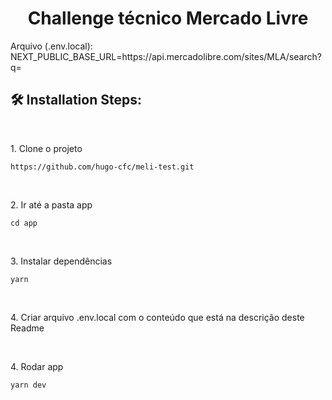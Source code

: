 <h1 align="center" id="title">Challenge técnico Mercado Livre</h1>

<p id="description">Arquivo (.env.local): NEXT_PUBLIC_BASE_URL=https://api.mercadolibre.com/sites/MLA/search?q=</p>

<h2>🛠️ Installation Steps:</h2>

<br/>

<p>1. Clone o projeto</p>

```
https://github.com/hugo-cfc/meli-test.git
```

<br/>

<p>2. Ir até a pasta app</p>

```
cd app
```

<br/>

<p>3. Instalar dependências</p>

```
yarn
```

<br/>

<p>4. Criar arquivo .env.local com o conteúdo que está na descrição deste Readme</p>

<br/>

<p>4. Rodar app</p>

```
yarn dev
```
